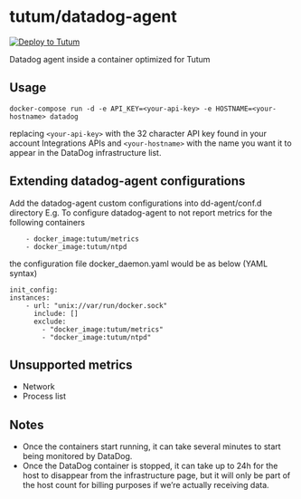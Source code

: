 # tutum/datadog-agent

[![Deploy to Tutum](https://s.tutum.co/deploy-to-tutum.svg)](https://dashboard.tutum.co/stack/deploy/)

Datadog agent inside a container optimized for Tutum

## Usage

	docker-compose run -d -e API_KEY=<your-api-key> -e HOSTNAME=<your-hostname> datadog

replacing `<your-api-key>` with the 32 character API key found in your account Integrations APIs and `<your-hostname>` with the name you want it to appear in the DataDog infrastructure list.

## Extending datadog-agent configurations

Add the datadog-agent custom configurations into dd-agent/conf.d directory
E.g. To configure datadog-agent to not report metrics for the following containers

        - docker_image:tutum/metrics
        - docker_image:tutum/ntpd
the configuration file docker_daemon.yaml would be as below (YAML syntax)

	init_config:
	instances:
	    - url: "unix://var/run/docker.sock"
	      include: []
	      exclude:
	        - "docker_image:tutum/metrics"
	        - "docker_image:tutum/ntpd"
 
## Unsupported metrics

* Network
* Process list

## Notes

* Once the containers start running, it can take several minutes to start being monitored by DataDog.
* Once the DataDog container is stopped, it can take up to 24h for the host to disappear from the infrastructure page, but it will only be part of the host count for billing purposes if we’re actually receiving data.
